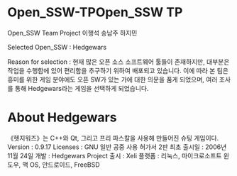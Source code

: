 # Open_SSW-TPOpen_SSW TP
Open_SSW Team Project 이행석 송남주 하지민

Selected Open_SSW : Hedgewars

Reason for selection : 현재 많은 오픈 소스 소프트웨어 툴들이 존재하지만, 대부분은 작업을 수행함에 있어 편리함을 추구하기 위하여 배포되고 있습니다.
이에 따라 본 팀은 흥미를 위한 게임 분야에도 오픈 SW가 있는 가에 대한 의문을 품게 되었으며, 여러 조사를 통해 Hedgewars라는 게임을 선택하게 되었습니다.




# About Hedgewars
《헷지워즈》는 C++와 Qt, 그리고 프리 파스칼을 사용해 만들어진 슈팅 게임이다. 
Version : 0.9.17
Licenses : GNU 일반 공중 사용 허가서 2판
최초 출시일 : 2006년 11월 24일
개발 : Hedgewars Project
출시 : Xeli
플랫폼 : 리눅스, 마이크로소프트 윈도우, 맥 OS, 안드로이드, FreeBSD

